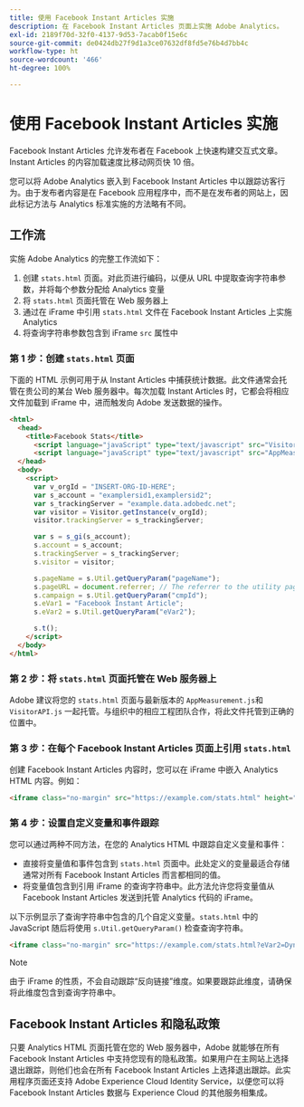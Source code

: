 ```yaml
---
title: 使用 Facebook Instant Articles 实施
description: 在 Facebook Instant Articles 页面上实施 Adobe Analytics。
exl-id: 2189f70d-32f0-4137-9d53-7acab0f15e6c
source-git-commit: de0424db27f9d1a3ce07632df8fd5e76b4d7bb4c
workflow-type: ht
source-wordcount: '466'
ht-degree: 100%

---
```


# 使用 Facebook Instant Articles 实施

Facebook Instant Articles 允许发布者在 Facebook 上快速构建交互式文章。Instant Articles 的内容加载速度比移动网页快 10 倍。

您可以将 Adobe Analytics 嵌入到 Facebook Instant Articles 中以跟踪访客行为。由于发布者内容是在 Facebook 应用程序中，而不是在发布者的网站上，因此标记方法与 Analytics 标准实施的方法略有不同。

## 工作流

实施 Adobe Analytics 的完整工作流如下：

1. 创建 `stats.html` 页面。对此页进行编码，以便从 URL 中提取查询字符串参数，并将每个参数分配给 Analytics 变量
1. 将 `stats.html` 页面托管在 Web 服务器上
1. 通过在 iFrame 中引用 `stats.html` 文件在 Facebook Instant Articles 上实施 Analytics
1. 将查询字符串参数包含到 iFrame `src` 属性中

### 第 1 步：创建 `stats.html` 页面

下面的 HTML 示例可用于从 Instant Articles 中捕获统计数据。此文件通常会托管在贵公司的某台 Web 服务器中。每次加载 Instant Articles 时，它都会将相应文件加载到 iFrame 中，进而触发向 Adobe 发送数据的操作。

```html
<html>
  <head>
    <title>Facebook Stats</title>
      <script language="javaScript" type="text/javascript" src="VisitorAPI.js"></script>
      <script language="javaScript" type="text/javascript" src="AppMeasurement.js"></script>
  </head>
  <body>
    <script>
      var v_orgId = "INSERT-ORG-ID-HERE";
      var s_account = "examplersid1,examplersid2";
      var s_trackingServer = "example.data.adobedc.net";
      var visitor = Visitor.getInstance(v_orgId);
      visitor.trackingServer = s_trackingServer;

      var s = s_gi(s_account);
      s.account = s_account;
      s.trackingServer = s_trackingServer;
      s.visitor = visitor;

      s.pageName = s.Util.getQueryParam("pageName");
      s.pageURL = document.referrer; // The referrer to the utility page is the parent frame
      s.campaign = s.Util.getQueryParam("cmpId");
      s.eVar1 = "Facebook Instant Article";
      s.eVar2 = s.Util.getQueryParam("eVar2");

      s.t();
    </script>
  </body>
</html>
```

### 第 2 步：将 `stats.html` 页面托管在 Web 服务器上

Adobe 建议将您的 `stats.html` 页面与最新版本的 `AppMeasurement.js`和 `VisitorAPI.js` 一起托管。与组织中的相应工程团队合作，将此文件托管到正确的位置中。

### 第 3 步：在每个 Facebook Instant Articles 页面上引用 `stats.html`

创建 Facebook Instant Articles 内容时，您可以在 iFrame 中嵌入 Analytics HTML 内容。例如：

```html
<iframe class="no-margin" src="https://example.com/stats.html" height="0"></iframe>
```

### 第 4 步：设置自定义变量和事件跟踪

您可以通过两种不同方法，在您的 Analytics HTML 中跟踪自定义变量和事件：

* 直接将变量值和事件包含到 `stats.html` 页面中。此处定义的变量最适合存储通常对所有 Facebook Instant Articles 而言都相同的值。
* 将变量值包含到引用 iFrame 的查询字符串中。此方法允许您将变量值从 Facebook Instant Articles 发送到托管 Analytics 代码的 iFrame。

以下示例显示了查询字符串中包含的几个自定义变量。`stats.html` 中的 JavaScript 随后将使用 `s.Util.getQueryParam()` 检查查询字符串。

```html
<iframe class="no-margin" src="https://example.com/stats.html?eVar2=Dynamic%20article%20title&pageName=Example%20article%20name&cmpId=exampleID123" height="0"></iframe>
```

>[!NOTE]
>
>由于 iFrame 的性质，不会自动跟踪“反向链接”维度。如果要跟踪此维度，请确保将此维度包含到查询字符串中。

## Facebook Instant Articles 和隐私政策

只要 Analytics HTML 页面托管在您的 Web 服务器中，Adobe 就能够在所有 Facebook Instant Articles 中支持您现有的隐私政策。如果用户在主网站上选择退出跟踪，则他们也会在所有 Facebook Instant Articles 上选择退出跟踪。此实用程序页面还支持 Adobe Experience Cloud Identity Service，以便您可以将 Facebook Instant Articles 数据与 Experience Cloud 的其他服务相集成。
